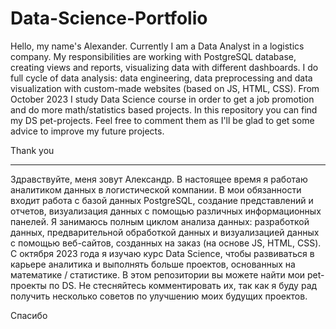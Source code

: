 # Data-Science-Portfolio
Hello, my name's Alexander. Currently I am a Data Analyst in a logistics company. My responsibilities are working with PostgreSQL database, creating views and reports, visualizing data with different dashboards. I do full cycle of data analysis: data engineering, data preprocessing and data visualization with custom-made websites (based on JS, HTML, CSS). From October 2023 I study Data Science course in order to get a job promotion and do more math/statistics based projects. In this repository you can find my DS pet-projects. Feel free to comment them as I'll be glad to get some advice to improve my future projects.

Thank you

----------------------------------------------------------------------------------------------------------------------------------------------------------------------------------------------

Здравствуйте, меня зовут Александр. В настоящее время я работаю аналитиком данных в логистической компании. В мои обязанности входит работа с базой данных PostgreSQL, создание представлений и отчетов, визуализация данных с помощью различных информационных панелей. Я занимаюсь полным циклом анализа данных: разработкой данных, предварительной обработкой данных и визуализацией данных с помощью веб-сайтов, созданных на заказ (на основе JS, HTML, CSS). С октября 2023 года я изучаю курс Data Science, чтобы развиваться в карьере аналитика и выполнять больше проектов, основанных на математике / статистике. В этом репозитории вы можете найти мои pet-проекты по DS. Не стесняйтесь комментировать их, так как я буду рад получить несколько советов по улучшению моих будущих проектов.

Спасибо

